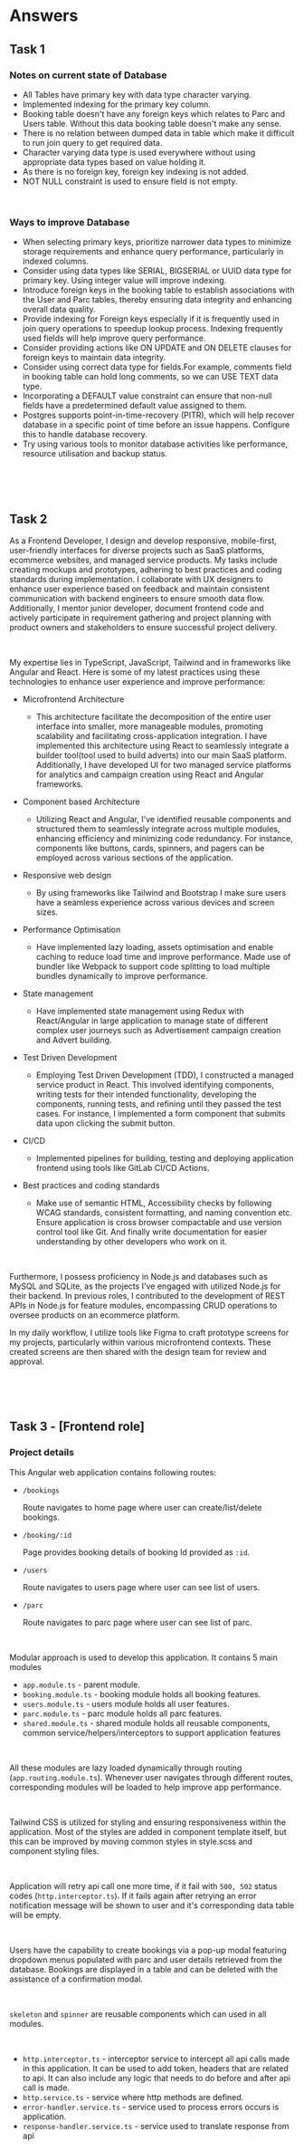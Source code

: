 # Answers

## Task 1

### Notes on current state of Database

- All Tables have primary key with data type character varying.
- Implemented indexing for the primary key column.
- Booking table doesn't have any foreign keys which relates to Parc and Users table. Without this data booking table doesn't make any sense.
- There is no relation between dumped data in table which make it difficult to run join query to get required data.
- Character varying data type is used everywhere without using appropriate data types based on value holding it.
- As there is no foreign key, foreign key indexing is not added.
- NOT NULL constraint is used to ensure field is not empty.

<br />

### Ways to improve Database

- When selecting primary keys, prioritize narrower data types to minimize storage requirements and enhance query performance, particularly in indexed columns.
- Consider using data types like SERIAL, BIGSERIAL or UUID data type for primary key. Using integer value will improve indexing.
- Introduce foreign keys in the booking table to establish associations with the User and Parc tables, thereby ensuring data integrity and enhancing overall data quality.
- Provide indexing for Foreign keys especially if it is frequently used in join query operations to speedup lookup process. Indexing frequently used fields will help improve query performance.
- Consider providing actions like ON UPDATE and ON DELETE clauses for foreign keys to maintain data integrity.
- Consider using correct data type for fields.For example, comments field in booking table can hold long comments, so we can USE TEXT data type.
- Incorporating a DEFAULT value constraint can ensure that non-null fields have a predetermined default value assigned to them.
- Postgres supports point-in-time-recovery (PITR), which will help recover database in a specific point of time before an issue happens. Configure this to handle database recovery.
- Try using various tools to monitor database activities like performance, resource utilisation and backup status.

  
<br />
<br />
<br />

## Task 2

As a Frontend Developer, I design and develop responsive, mobile-first, user-friendly interfaces for diverse projects such as SaaS platforms, ecommerce websites, and managed service products. My tasks include creating mockups and prototypes, adhering to best practices and coding standards during implementation. I collaborate with UX designers to enhance user experience based on feedback and maintain consistent communication with backend engineers to ensure smooth data flow. Additionally, I mentor junior developer, document frontend code and actively participate in requirement gathering and project planning with product owners and stakeholders to ensure successful project delivery.

<br />

My expertise lies in TypeScript, JavaScript, Tailwind and in frameworks like Angular and React. Here is some of my latest practices using these technologies to enhance user experience and improve performance:

- Microfrontend Architecture
  - This architecture facilitate the decomposition of the entire user interface into smaller, more manageable modules, promoting scalability and facilitating cross-application integration. I have implemented this architecture using React to seamlessly integrate a builder tool(tool used to build adverts) into our main SaaS platform. Additionally, I have developed UI for two managed service platforms for analytics and campaign creation using React and Angular frameworks.

- Component based Architecture
  - Utilizing React and Angular, I've identified reusable components and structured them to seamlessly integrate across multiple modules, enhancing efficiency and minimizing code redundancy. For instance, components like buttons, cards, spinners, and pagers can be employed across various sections of the application.
 
- Responsive web design
  - By using frameworks like Tailwind and Bootstrap I make sure users have a seamless experience across various devices and screen sizes.

- Performance Optimisation
  - Have implemented lazy loading, assets optimisation and enable caching to reduce load time and improve performance. Made use of bundler like Webpack to support code splitting to load multiple bundles dynamically to improve performance.

- State management
  - Have implemented state management using Redux with React/Angular in large application to manage state of different complex user journeys such as Advertisement campaign creation and Advert building.

- Test Driven Development
  - Employing Test Driven Development (TDD), I constructed a managed service product in React. This involved identifying components, writing tests for their intended functionality, developing the components, running tests, and refining until they passed the test cases. For instance, I implemented a form component that submits data upon clicking the submit button.
 
- CI/CD
  - Implemented pipelines for building, testing and deploying application frontend using tools like GitLab CI/CD Actions.

- Best practices and coding standards
  - Make use of semantic HTML, Accessibility checks by following WCAG standards, consistent formatting, and naming convention etc. Ensure application is cross browser compactable and use version control tool like Git. And finally write documentation for easier understanding by other developers who work on it.

<br />

Furthermore, I possess proficiency in Node.js and databases such as MySQL and SQLite, as the projects I've engaged with utilized Node.js for their backend. In previous roles, I contributed to the development of REST APIs in Node.js for feature modules, encompassing CRUD operations to oversee products on an ecommerce platform.

In my daily workflow, I utilize tools like Figma to craft prototype screens for my projects, particularly within various microfrontend contexts. These created screens are then shared with the design team for review and approval.


<br />
<br />
<br />


## Task 3 - [Frontend role]

### Project details

This Angular web application contains following routes:

  - `/bookings` <br />
  
     Route navigates to home page where user can create/list/delete bookings.
    
  - `/booking/:id` <br />
  
     Page provides booking details of booking Id provided as `:id`.
    
  - `/users`

      Route navigates to users page where user can see list of users.
     
  - `/parc`

      Route navigates to parc page where user can see list of parc.

<br />    

Modular approach is used to develop this application. It contains 5 main modules

 - `app.module.ts` - parent module.
 - `booking.module.ts` - booking module holds all booking features.
 - `users.module.ts` - users module holds all user features.
 - `parc.module.ts` - parc module holds all parc features.
 - `shared.module.ts` - shared module holds all reusable components, common service/helpers/interceptors to support application features

<br />  

All these modules are lazy loaded dynamically through routing (`app.routing.module.ts`). Whenever user navigates through different routes, corresponding modules will be loaded to help improve app performance.

<br />  

Tailwind CSS is utilized for styling and ensuring responsiveness within the application. Most of the styles are added in component template itself, but this can be improved by moving common styles in style.scss and component styling files.

<br />  

Application will retry api call one more time, if it fail with `500, 502` status codes (`http.interceptor.ts`). If it fails again after retrying an error notification message will be shown to user and it's corresponding data table will be empty.

<br />

Users have the capability to create bookings via a pop-up modal featuring dropdown menus populated with parc and user details retrieved from the database. Bookings are displayed in a table and can be deleted with the assistance of a confirmation modal.

<br />

`skeleton` and `spinner` are reusable components which can used in all modules.

<br />

- `http.interceptor.ts` - interceptor service to intercept all api calls made in this application. It can be used to add token, headers that are related to api. It can also include any logic that needs to do before and after api call is made.
- `http.service.ts` - service where http methods are defined.
- `error-handler.service.ts` - service used to process errors occurs is application.
- `response-handler.service.ts` - service used to translate response from api
    
           

